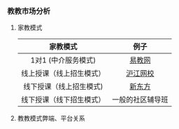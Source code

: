 ### 教教市场分析

1. 家教模式

    | 家教模式                         | 例子                                      |
    | :---:                           | :---:                                    |
    | 1对1 (中介服务模式)               | [易教网](http://www.eduease.com/zixun.php) |
    | 线上授课（线上招生模式）            | [沪江网校](https://class.hujiang.com/)    |
    | 线下授课（线上招生模式)             | [新东方](http://www.xdf.cn/)              |
    | 线下授课（线下招生模式）            | 一般的社区辅导班                           |



2. 教教模式弊端、平台关系
    
